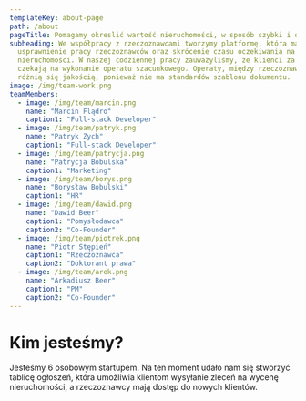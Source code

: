 ```yaml
---
templateKey: about-page
path: /about
pageTitle: Pomagamy okreslić wartość nieruchomości, w sposób szybki i dokładny.
subheading: We współpracy z rzeczoznawcami tworzymy platformę, która ma na celu
  usprawnienie pracy rzeczoznawców oraz skrócenie czasu oczekiwania na wycenę
  nieruchomości. W naszej codziennej pracy zauważyliśmy, że klienci za długo
  czekają na wykonanie operatu szacunkowego. Operaty, między rzeczoznawcami
  różnią się jakością, ponieważ nie ma standardów szablonu dokumentu.
image: /img/team-work.png
teamMembers:
  - image: /img/team/marcin.png
    name: "Marcin Flądro"
    caption1: "Full-stack Developer"
  - image: /img/team/patryk.png
    name: "Patryk Zych"
    caption1: "Full-stack Developer"
  - image: /img/team/patrycja.png
    name: "Patrycja Bobulska"
    caption1: "Marketing"
  - image: /img/team/borys.png
    name: "Borysław Bobulski"
    caption1: "HR"
  - image: /img/team/dawid.png
    name: "Dawid Beer"
    caption1: "Pomysłodawca"
    caption2: "Co-Founder"
  - image: /img/team/piotrek.png
    name: "Piotr Stępień"
    caption1: "Rzeczoznawca"
    caption2: "Doktorant prawa"
  - image: /img/team/arek.png
    name: "Arkadiusz Beer"
    caption1: "PM"
    caption2: "Co-Founder"
---
```

# Kim jesteśmy?

Jesteśmy 6 osobowym startupem.  Na ten moment udało nam się stworzyć tablicę ogłoszeń, która umożliwia klientom wysyłanie zleceń na wycenę nieruchomości, a rzeczoznawcy mają dostęp do nowych klientów. 

<!-- ![](/img/zespół.png) -->

<!---
# Nasza historia w skrócie

![](/img/oś-czasu-1-.png)
-->